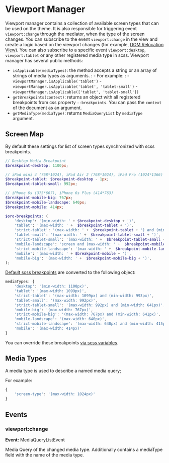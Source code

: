 <a id="bundle-docs-platform-ui-bundle-viewport-manager"></a>

# Viewport Manager

Viewport manager contains a collection of available screen types that can be used on the theme.
It is also responsible for triggering event `viewport:change` through the mediator, when the type of the screen changes.
You can subscribe to the event `viewport:change` in the view and create a logic based on the viewport changes (for example, [DOM Relocation View](../../../commerce/FrontendBundle/dom-relocation-view.md#bundle-docs-commerce-customer-portal-frontend-bundle-dom)).
You can also subscribe to a specific event `viewport:desktop`, `viewport:tablet` or any other registered media type in scss.
Viewport manager has several public methods:

- `isApplicable(mediaTypes)`: the method accepts a string or an array of strings of media types as arguments.
  : - For example:
      : - `viewportManager.isApplicable('tablet')`
        - `viewportManager.isApplicable('tablet', 'tablet-small')`
        - `viewportManager.isApplicable(['tablet', 'tablet-small'])`
- `getBreakpoints(context)`: returns an object with all registered breakpoints from css property `--breakpoints`. You can pass the `context` of the document as an argument.
- `getMediaType(mediaType)`: returns `MediaQueryList` by `mediaType` argument.

## Screen Map

By default these settings for list of screen types synchronized with scss breakpoints.

```scss
// Desktop Media Breakpoint
$breakpoint-desktop: 1100px;

// iPad mini 4 (768*1024), iPad Air 2 (768*1024), iPad Pro (1024*1366)
$breakpoint-tablet: $breakpoint-desktop - 1px;
$breakpoint-tablet-small: 992px;

// iPhone 6s (375*667), iPhone 6s Plus (414*763)
$breakpoint-mobile-big: 767px;
$breakpoint-mobile-landscape: 640px;
$breakpoint-mobile: 414px;

$oro-breakpoints: (
    'desktop': '(min-width: ' + $breakpoint-desktop + ')',
    'tablet': '(max-width: ' +  $breakpoint-tablet + ')',
    'strict-tablet': '(max-width: ' +  $breakpoint-tablet + ') and (min-width: ' + ($breakpoint-tablet-small + 1) + ')',
    'tablet-small': '(max-width: ' +  $breakpoint-tablet-small + ')',
    'strict-tablet-small': '(max-width: ' +  $breakpoint-tablet-small + ') and (min-width: ' + ($breakpoint-mobile-landscape + 1) + ')',
    'mobile-landscape': 'screen and (max-width: ' +  $breakpoint-mobile-landscape + ')',
    'strict-mobile-landscape': '(max-width: ' +  $breakpoint-mobile-landscape + ') and (min-width: ' + ($breakpoint-mobile + 1) + ')',
    'mobile': '(max-width: ' + $breakpoint-mobile + ')',
    'mobile-big': '(max-width: ' +  $breakpoint-mobile-big + ')',
);
```

<a href="https://github.com/oroinc/platform/blob/5.1/src/Oro/Bundle/UIBundle/Resources/public/default/scss/settings/_breakpoints.scss" target="_blank">Default scss breakpoints</a> are converted to the following object:

```javascript
mediaTypes: {
    'desktop': '(min-width: 1100px)',
    'tablet': '(max-width: 1099px)',
    'strict-tablet': '(max-width: 1099px) and (min-width: 993px)',
    'tablet-small': '(max-width: 992px)',
    'strict-tablet-small': '(max-width: 992px) and (min-width: 641px)',
    'mobile-big': '(max-width: 767px)',
    'strict-mobile-big': '(max-width: 767px) and (min-width: 641px)',
    'mobile-landscape': '(max-width: 640px)',
    'strict-mobile-landscape': '(max-width: 640px) and (min-width: 415px)',
    'mobile': '(max-width: 414px)'
}
```

You can override these breakpoints [via scss variables](../../../../frontend/storefront/how-to/how-to-change-media-breakpoints.md#dev-doc-frontend-storefront-css-media-breakpoints).

## Media Types

A media type is used to describe a named media query;

For example:

```javascript
{
    'screen-type': '(max-width: 1024px)'
}
```

## Events

### viewport:change

**Event:** MediaQueryListEvent

Media Query of the changed media type. Additionally contains a mediaType field with the name of the media type.

<!-- Frontend -->
